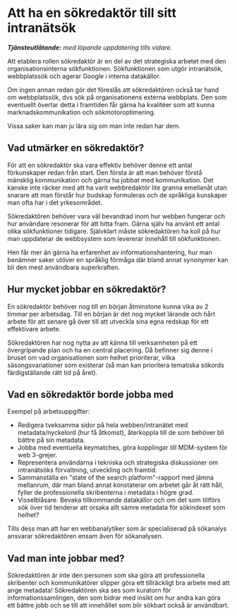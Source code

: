 # Att ha en sökredaktör till sitt intranätsök
***Tjänsteutlåtande:** med löpande uppdatering tills vidare.*  

Att etablera rollen sökredaktör är en del av det strategiska arbetet med den organisationsinterna sökfunktionen. Sökfunktionen som utgör intranätsök, webbplatssök och agerar Google i interna datakällor. 

Om ingen annan redan gör det föreslås att sökredaktören också tar hand om webbplatssök, dvs sök på organisationens externa webbplats. Den som eventuellt övertar detta i framtiden får gärna ha kvalitéer som att kunna marknadskommunikation och sökmotoroptimering.

Vissa saker kan man ju lära sig om man inte redan har dem. 

## Vad utmärker en sökredaktör?
För att en sökredaktör ska vara effektiv behöver denne ett antal förkunskaper redan från start. Den första är att man behöver förstå mänsklig kommunikation och gärna ha jobbat med kommunikation. Det kanske inte räcker med att ha varit webbredaktör lite granna emellanåt utan snarare att man förstår hur budskap formuleras och de språkliga kunskaper man ofta har i det yrkesområdet.

Sökredaktören behöver vara väl bevandrad inom hur webben fungerar och hur användare resonerar för att hitta fram. Gärna själv ha använt ett antal olika sökfunktioner tidigare. 
Självklart måste sökredaktören ha koll på hur man uppdaterar de webbsystem som levererar innehåll till sökfunktionen.

Hen får mer än gärna ha erfarenhet av informationshantering, hur man benämner saker utöver en språklig förmåga där bland annat synonymer kan bli den mest användbara superkraften.

## Hur mycket jobbar en sökredaktör?
En sökredaktör behöver nog till en början åtminstone kunna vika av 2 timmar per arbetsdag. Till en början är det nog mycket lärande och hårt arbete för att senare gå över till att utveckla sina egna redskap för ett effektivare arbete.

Sökredaktören har nog nytta av att känna till verksamheten på ett övergripande plan och ha en central placering. Då befinner sig denne i bruset om vad organisationen som helhet prioriterar, vilka säsongsvariationer som existerar (så man kan prioritera tematiska sökords färdigställande rätt tid på året).

## Vad en sökredaktör borde jobba med
Exempel på arbetsuppgifter:

 - Redigera tveksamma sidor på hela webben/intranätet med metadata/nyckelord (hur få åtkomst), återkoppla till de som behöver bli bättre på sin metadata. 
 - Jobba med eventuella keymatches, göra kopplingar till MDM-system för web 3-grejer. 
 - Representera användarna i tekniska och strategiska diskussioner om intranätsöks förvaltning, utveckling och framtid. 
 - Sammanställa en "state of the search platform"-rapport med jämna mellanrum, där man bland annat konstaterar om arbetet går åt rätt håll, fyller de professionella skribenterna i metadata i högre grad.
 - Visselblåsare. Bevaka tillkommande datakällor och om det som tillförs sök över tid tenderar att orsaka allt sämre metadata för sökindexet som helhet?

Tills dess man att har en webbanalytiker som är specialiserad på sökanalys ansvarar sökredaktören ensam även för sökanalysen. 

## Vad man inte jobbar med?
Sökredaktören är inte den personen som ska göra att professionella skribenter och kommunikatörer slipper göra ett tillräckligt bra arbete med att ange metadata! Sökredaktören ska ses som kuratorn för informationssamlingen, den som bidrar med insikt om hur andra kan göra ett bättre jobb och se till att innehållet som blir sökbart också är användbart.